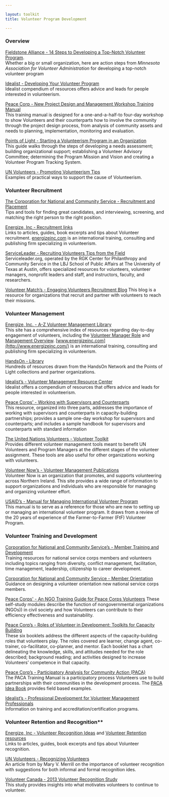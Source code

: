 ```yaml
---

layout: toolkit
title: Volunteer Program Development

---
```


### Overview
[Fieldstone Alliance - 14 Steps to Developing a Top-Notch Volunteer Program](http://www.fieldstonealliance.org/client/tools_you_can_use/02-19-09_start_volunteer_program.cfm%22%20%5Cl%20%2211).  
Whether a big or small organization, here are action steps from _Minnesota Association for Volunteer Administration_ for developing a top-notch volunteer program

[Idealist - Developing Your Volunteer Program](http://www.idealist.org/info/VolunteerMgmt/Developing)  
Idealist compendium of resources offers advice and leads for people interested in volunteerism.  

[Peace Corp - New Project Design and Management Workshop Training Manual](http://collection.peacecorps.gov/cdm/singleitem/collection/p15105coll3/id/104/rec/78)  
This training manual is designed for a one-and-a-half-to four-day workshop to show Volunteers and their counterparts how to involve the community through the project design process, from analysis of community assets and needs to planning, implementation, monitoring and evaluation.

[Points of Light - Starting a Volunteerism Program in an Organization](http://www.vaservice.org/uploads/public/Resource_Library/Nonprofit_Management/Volunteer_Recruitment_and_Management/01_Recruitment_and_Development/Starting_a_Volunteer_Program.pdf)  
This guide walks through the steps of developing a needs assessment; building organizational support; establishing a Volunteer Advisory Committee; determining the Program Mission and Vision and creating a Volunteer Program Tracking System.  

[UN Volunteers - Promoting Volunteerism Tips](http://www.worldvolunteerweb.org/resources/how-to-guides/support.html)  
Examples of practical ways to support the cause of Volunteerism.  

### Volunteer Recruitment

[The Corporation for National and Community Service - Recruitment and Placement](https://www.nationalserviceresources.gov/recruitment-and-placement#.VJiZCF4bkA.)  
Tips and tools for finding great candidates, and interviewing, screening, and matching the right person to the right position.

[Energize, Inc - Recruitment links](https://www.energizeinc.com/how_tos_volunteer_management/recruitment)  
Links to articles, guides, book excerpts and tips about Volunteer recruitment. [energizeinc.com](http://www.energizeinc.com/) is an international training, consulting and publishing firm specializing in volunteerism.

[ServiceLeader - Recruiting Volunteers Tips from the Field](http://www.serviceleader.org/leaders/recruitingsub)  
Serviceleader.org, operated by the RGK Center for Philanthropy and Community Service in the LBJ School of Public Affairs at The University of Texas at Austin, offers specialized resources for volunteers, volunteer managers, nonprofit leaders and staff, and instructors, faculty, and researchers.

[Volunteer Match’s - Engaging Volunteers Recruitment Blog](http://blogs.volunteermatch.org/engagingvolunteers/)
This blog is a resource for organizations that recruit and partner with volunteers to reach their missions.

### Volunteer Management

[Energize, Inc. - A-Z Volunteer Management Library](https://www.energizeinc.com/a-z)  
This site has a comprehensive index of resources regarding day-to-day engagement of volunteers, including the [Volunteer Manager Role](http://www.energizeinc.com/how_tos_volunteer_management/volunteer_resources_manager_role) and [Management Overview](http://www.energizeinc.com\how_tos_volunteer_management\volunteer_management_overview). [www.energizeinc.com](http://www.energizeinc.com/) is an international training, consulting and publishing firm specializing in volunteerism.

[HandsOn - Library](http://www.handsonnetwork.org/tools/library)  
Hundreds of resources drawn from the HandsOn Network and the Points of Light collections and partner organizations.

[Idealist’s - Volunteer Management Resource Center](http://www.idealist.org/info/VolunteerMgmt)  
Idealist offers a compendium of resources that offers advice and leads for people interested in volunteerism.

[Peace Corps' - Working with Supervisors and Counterparts](http://collection.peacecorps.gov/cdm/singleitem/collection/p15105coll3/id/31/rec/133)  
This resource, organized into three parts, addresses the importance of working with supervisors and counterparts in capacity-building partnerships; provides a sample one-day workshop for supervisors and counterparts; and includes a sample handbook for supervisors and counterparts with standard information

[The United Nations Volunteers - Volunteer Toolkit](http://www.unv.org/news-resources/resources/on-volunteerism/volunteer-toolkit.html)  
Provides different volunteer management tools meant to benefit UN Volunteers and Program Managers at the different stages of the volunteer assignment. These tools are also useful for other organizations working with volunteers.

[Volunteer Now’s - Volunteer Management Publications](http://www.volunteernow.co.uk/supporting-organisations/publications)  
Volunteer Now is an organization that promotes, and supports volunteering across Northern Ireland. This site provides a wide range of information to support organizations and individuals who are responsible for managing and organizing volunteer effort.

[USAID’s - Manual for Managing International Volunteer Program](http://vegaalliance.org/site/wp-content/uploads/2014/03/USAID-Managing-International-Volunteer-Programs.pdf)  
This manual is to serve as a reference for those who are new to setting up or managing an international volunteer program. It draws from a review of the 20 years of experience of the Farmer-to-Farmer (FtF) Volunteer Program.  

### Volunteer Training and Development

[Corporation for National and Community Service’s - Member Training and Development](http://www.nationalservice.gov/resources/member-and-volunteer-development)  
Training resources for national service corps members and volunteers including topics ranging from diversity, conflict management, facilitation, time management, leadership, citizenship to career development.<u></u>

[Corporation for National and Community Service - Member Orientation](https://www.nationalserviceresources.gov/member-orientation#.VJibD14bkA)  
Guidance on designing a volunteer orientation new national service corps members.

[Peace Corps' - An NGO Training Guide for Peace Corps Volunteers](http://collection.peacecorps.gov/cdm/singleitem/collection/p15105coll3/id/50/rec/79)  These self-study modules describe the function of nongovernmental organizations (NGOs)) in civil society and how Volunteers can contribute to their efficiency effectiveness and sustainability.

[Peace Corp’s - Roles of Volunteer in Development: Toolkits for Capacity Building](http://collection.peacecorps.gov/cdm/singleitem/collection/p15105coll3/id/94/rec/96)  
These six booklets address the different aspects of the capacity-building roles that volunteers play. The roles covered are learner, change agent, co-trainer, co-facilitator, co-planner, and mentor. Each booklet has a chart delineating the knowledge, skills, and attitudes needed for the role described; background reading; and activities designed to increase Volunteers’ competence in that capacity.

[Peace Corp’s - Participatory Analysis for Community Action (PACA)](http://collection.peacecorps.gov/cdm/singleitem/collection/p15105coll3/id/41/rec/30)  
The PACA Training Manual is a participatory process Volunteers use to build partnerships with their communities in the development process. The    [PACA Idea Book](http://collection.peacecorps.gov/cdm/singleitem/collection/p15105coll3/id/60/rec/25) provides field based examples.<u></u>

[Idealist’s - Professional Development for Volunteer Management Professionals](http://www.idealist.org/info/VolunteerMgmt/ProfDevelopment)  
Information on training and accreditation/certification programs.

### Volunteer Retention and Recognition**  

[Energize, Inc - Volunteer Recognition Ideas](http://www.energizeinc.com/ideas.html) and [Volunteer Retention resources](https://www.energizeinc.com/how_tos_volunteer_management/retention)  
Links to articles, guides, book excerpts and tips about Volunteer recognition. 

[UN Volunteers - Recognizing Volunteers](http://www.worldvolunteerweb.org/resources/how-to-guides/manage-volunteers/doc/recognizing-volunteers.html)  
An article from by Mary V. Merrill on the importance of volunteer recognition with suggestions for both informal and formal recognition ides.

[Volunteer Canada - 2013 Volunteer Recognition Study](http://volunteer.ca/content/2013-volunteer-recognition-study)  
This study provides insights into what motivates volunteers to continue to volunteer.
